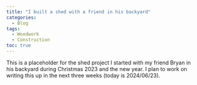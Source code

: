 ```yaml
---
title: "I built a shed with a friend in his backyard"
categories:
  - Blog
tags:
  - Woodwork
  - Construction
toc: true
---
```


This is a placeholder for the shed project I started with my friend Bryan in his backyard during Christmas 2023 and the new year. I plan to work on writing this up in the next three weeks (today is 2024/06/23).

